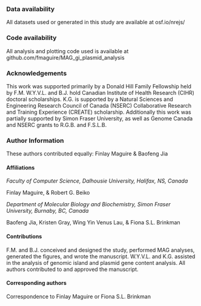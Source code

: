 ### Data availability

All datasets used or generated in this study are available at osf.io/nrejs/

### Code availability

All analysis and plotting code used is available at github.com/fmaguire/MAG_gi_plasmid_analysis

### Acknowledgements

This work was supported primarily by a Donald Hill Family Fellowship held by F.M.
W.Y.V.L. and B.J. hold Canadian Institute of Health Research (CIHR) doctoral scholarships.
K.G. is supported by a Natural Sciences and Engineering Research Council of Canada (NSERC) Collaborative Research and Training Experience (CREATE) scholarship.
Additionally this work was partially supported by Simon Fraser University, as well as Genome Canada and NSERC grants to R.G.B. and F.S.L.B. 

### Author Information

These authors contributed equally: Finlay Maguire & Baofeng Jia

#### Affiliations

_Faculty of Computer Science, Dalhousie University, Halifax, NS, Canada_

Finlay Maguire, & Robert G. Beiko

_Department of Molecular Biology and Biochemistry, Simon Fraser University, Burnaby, BC, Canada_

Baofeng Jia, Kristen Gray, Wing Yin Venus Lau, & Fiona S.L. Brinkman

#### Contributions

F.M. and B.J. conceived and designed the study, performed MAG analyses, generated the figures, and wrote the manuscript.
W.Y.V.L. and K.G. assisted in the analysis of genomic island and plasmid gene content analysis.
All authors contributed to and approved the manuscript.

#### Corresponding authors

Correspondence to Finlay Maguire or Fiona S.L. Brinkman
